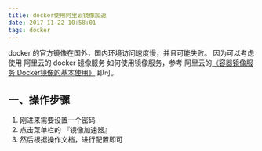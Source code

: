 ```yaml
---
title: docker使用阿里云镜像加速
date: 2017-11-22 10:58:01
tags: docker
---
```


docker 的官方镜像在国外，国内环境访问速度慢，并且可能失败。 因为可以考虑使用 阿里云的 docker 镜像服务
如何使用镜像服务，参考 阿里云的[《容器镜像服务 Docker镜像的基本使用》](https://yq.aliyun.com/articles/70756) 即可。

## 一、操作步骤
1. 刚进来需要设置一个密码
2. 点击菜单栏的 『镜像加速器』
3. 然后根据操作文档，进行配置即可

